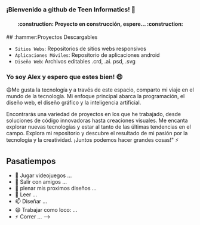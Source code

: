 ### ¡Bienvenido a github de Teen Informatics! 🌱

<h4 align="center">
:construction: Proyecto en construcción, espere... :construction:
</h4>
## :hammer:Proyectos Descargables

- `Sitios Webs`: Repositorios de sitios webs responsivos
- `Aplicaciones Móviles`: Repositorio de aplicaciones android
- `Diseño Web`: Archivos editables .crd, .ai. psd, .svg

### Yo soy Alex y espero que estes bien! 😄
😄Me gusta la tecnología y a través de este espacio, comparto mi viaje en el mundo de la tecnología. Mi enfoque principal abarca la programación, el diseño web, el diseño gráfico y la inteligencia artificial.

Encontrarás una variedad de proyectos en los que he trabajado, desde soluciones de código innovadoras hasta creaciones visuales. Me encanta explorar nuevas tecnologías y estar al tanto de las últimas tendencias en el campo.
Explora mi repositorio y descubre el resultado de mi pasión por la tecnología y la creatividad. ¡Juntos podemos hacer grandes cosas!" ⚡

## Pasatiempos







- 🔭 Jugar videojuegos ...
- 👯 Salir con amigos ...
- 🤔 plenar mis proximos diseños ...
- 💬 Leer ...
- 📫 Diseñar ...
- 😄 Trabajar como loco: ...
- ⚡ Correr ...
-->

